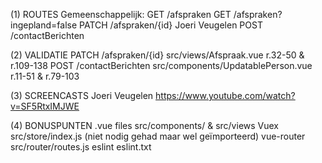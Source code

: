 (1) ROUTES
    Gemeenschappelijk:
        GET /afspraken
        GET /afspraken?ingepland=false
        PATCH /afspraken/{id}
    Joeri Veugelen
        POST /contactBerichten
  
(2) VALIDATIE
  PATCH /afspraken/{id} src/views/Afspraak.vue r.32-50 & r.109-138
  POST /contactBerichten src/components/UpdatablePerson.vue r.11-51 & r.79-103
  
(3) SCREENCASTS
  Joeri Veugelen https://www.youtube.com/watch?v=SF5RtxIMJWE
  
(4) BONUSPUNTEN
  .vue files src/components/ & src/views
  Vuex src/store/index.js (niet nodig gehad maar wel geïmporteerd)
  vue-router src/router/routes.js
  eslint eslint.txt

  
